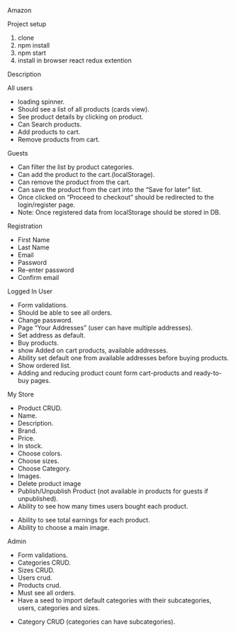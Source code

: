 Amazon

Project setup
1) clone
2) npm install
3) npm start
4) install in browser react redux extention


Description

All users
+ loading spinner.
+ Should see a list of all products (cards view).
+ See product details by clicking on product.
+ Can Search products.
+ Add products to cart.
+ Remove products from cart.

Guests  
+ Can filter the list by product categories.
+ Can add the product to the cart.(localStorage).
+ Can remove the product from the cart.
+ Can save the product from the cart into the “Save for later” list.
+ Once clicked on “Proceed to checkout” should be redirected to the login/register page.
+ Note: Once registered data from localStorage should be stored in DB.

Registration
+ First Name
+ Last Name
+ Email
+ Password
+ Re-enter password
+ Confirm email

Logged In User
+ Form validations.
+ Should be able to see all orders.
+ Change password.
+ Page “Your Addresses” (user can have multiple addresses).
+ Set address as default.
+ Buy products.
+ show Added on cart products, available addresses.
+ Ability set default one from available addresses before buying products.
+ Show ordered list.
+ Adding and reducing product count form cart-products and ready-to-buy pages.

My Store
+ Product CRUD.
+ Name.
+ Description.
+ Brand.
+ Price.
+ In stock.
+ Choose colors.
+ Choose sizes.
+ Choose Category.
+ Images.
+ Delete product image
+ Publish/Unpublish Product (not available in products for guests if unpublished).
+ Ability to see how many times users bought each product.
- Ability to see total earnings for each product.
- Ability to choose a main image.

Admin
+ Form validations.
+ Categories CRUD.
+ Sizes CRUD.
+ Users crud.
+ Products crud.
+ Must see all orders.
+ Have a seed to import default categories with their subcategories, users, categories and sizes.
- Category CRUD (categories can have subcategories).
